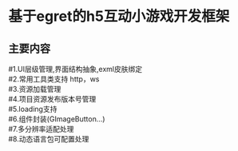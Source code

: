 基于egret的h5互动小游戏开发框架
====
主要内容
--------
#1.UI层级管理,界面结构抽象,exml皮肤绑定<br/>
#2.常用工具类支持 http，ws <br/>
#3.资源加载管理<br/>
#4.项目资源发布版本号管理<br/>
#5.loading支持<br/>
#6.组件封装(GImageButton...)<br/>
#7.多分辨率适配处理<br/>
#8.动态语言包可配置处理<br/>
